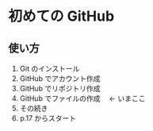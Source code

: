 # 初めての GitHub

## 使い方

1. Git のインストール
2. GitHub でアカウント作成
3. GitHub でリポジトリ作成
4. GitHub でファイルの作成　 ← いまここ
5. その続き
6. p.17 からスタート
